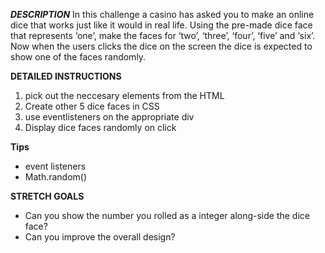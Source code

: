 
***DESCRIPTION***
In this challenge a casino has asked you to make an online dice that works just like 
it would in real life. Using the pre-made dice face that represents ‘one’, make the 
faces for ‘two’, ‘three’, ‘four’, ‘five’ and ‘six’. Now when the users clicks the 
dice on the screen the dice is expected to show one of the faces randomly.

**DETAILED INSTRUCTIONS**
1. pick out the neccesary elements from the HTML
2. Create other 5 dice faces in CSS
3. use eventlisteners on the appropriate div
4. Display dice faces randomly on click

**Tips**
- event listeners
- Math.random()

**STRETCH GOALS**
- Can you show the number you rolled as a integer along-side the dice face?
- Can you improve the overall design?
